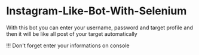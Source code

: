 # Instagram-Like-Bot-With-Selenium
With this bot you can enter your username, password and target profile and then it will be like all post of your target automatically


!!! Don't forget enter your informations on console 
